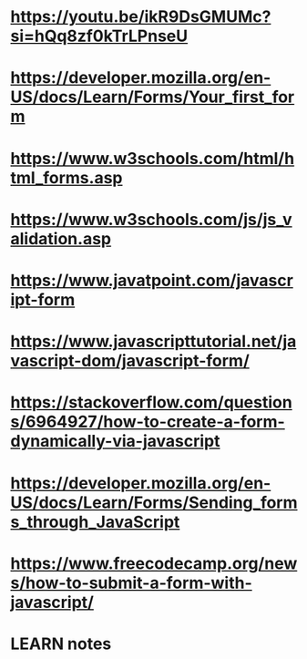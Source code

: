 # https://youtu.be/ikR9DsGMUMc?si=hQq8zf0kTrLPnseU

# https://developer.mozilla.org/en-US/docs/Learn/Forms/Your_first_form

# https://www.w3schools.com/html/html_forms.asp

# https://www.w3schools.com/js/js_validation.asp

# https://www.javatpoint.com/javascript-form

# https://www.javascripttutorial.net/javascript-dom/javascript-form/

# https://stackoverflow.com/questions/6964927/how-to-create-a-form-dynamically-via-javascript

# https://developer.mozilla.org/en-US/docs/Learn/Forms/Sending_forms_through_JavaScript

# https://www.freecodecamp.org/news/how-to-submit-a-form-with-javascript/

# LEARN notes